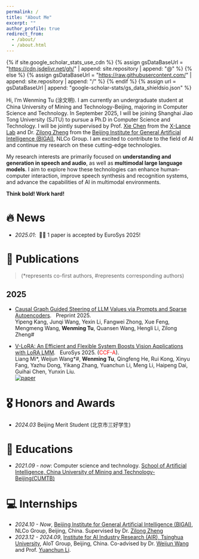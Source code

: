 ```yaml
---
permalink: /
title: "About Me"
excerpt: ""
author_profile: true
redirect_from: 
  - /about/
  - /about.html
---
```


{% if site.google_scholar_stats_use_cdn %}
{% assign gsDataBaseUrl = "https://cdn.jsdelivr.net/gh/" | append: site.repository | append: "@" %}
{% else %}
{% assign gsDataBaseUrl = "https://raw.githubusercontent.com/" | append: site.repository | append: "/" %}
{% endif %}
{% assign url = gsDataBaseUrl | append: "google-scholar-stats/gs_data_shieldsio.json" %}

<span class='anchor' id='about-me'></span>

Hi, I’m Wenming Tu (涂文明). I am currently an undergraduate student at China University of Mining and Technology-Beijing, majoring in Computer Science and Technology. In September 2025, I will be joining Shanghai Jiao Tong University (SJTU) to pursue a Ph.D in Computer Science and Technology. I will be jointly supervised by Prof. [Xie Chen](https://chenxie95.github.io/) from the [X-Lance Lab](https://x-lance.sjtu.edu.cn/) and Dr. [Zilong Zheng](https://zilongzheng.github.io/) from the [Beijing Institute for General Artificial Intelligence (BIGAI)](https://www.bigai.ai/), NLCo Group. I am excited to contribute to the field of AI and continue my research on these cutting-edge technologies.

My research interests are primarily focused on **understanding and generation in speech and audio**, as well as **multimodal large language models**. I aim to explore how these technologies can enhance human-computer interaction, improve speech synthesis and recognition systems, and advance the capabilities of AI in multimodal environments.

**Think bold! Work hard!**

# 🔥 News
- *2025.01*: &nbsp;🎉🎉 1 paper is accepted by EuroSys 2025!


# 📝 Publications 
> (*represents co-first authors, #represents corresponding authors)

## 2025
- [Causal Graph Guided Steering of LLM Values via Prompts and Sparse Autoencoders](https://arxiv.org/abs/2501.00581). &nbsp; Preprint 2025.<br>
Yipeng Kang, Junqi Wang, Yexin Li, Fangwei Zhong, Xue Feng, Mengmeng Wang, **Wenming Tu**, Quansen Wang, Hengli Li, Zilong Zheng#


- [V-LoRA: An Efficient and Flexible System Boosts Vision Applications with LoRA LMM](https://arxiv.org/abs/2411.00915). &nbsp; EuroSys 2025. (<font color=red>CCF-A</font>).<br>
Liang Mi\*, Weijun Wang\*#, **Wenming Tu**, Qingfeng He, Rui Kong, Xinyu Fang, Yazhu Dong, Yikang Zhang, Yuanchun Li, Meng Li, Haipeng Dai, Guihai Chen, Yunxin Liu.
<br> [![paper](https://img.shields.io/badge/%F0%9F%93%84_EuroSys_2025-b31b1b.svg?style=plastic)](https://arxiv.org/abs/2411.00915)


# 🎖 Honors and Awards
- *2024.03* Beijing Merit Student (北京市三好学生)

# 📖 Educations
- *2021.09 - now*: Computer science and technology. [School of Artificial Intelligence, China University of Mining and Technology-Beijing(CUMTB)](https://ai.cumtb.edu.cn/)


<!-- # 💬 Invited Talks
- *2021.06*, Lorem ipsum dolor sit amet, consectetur adipiscing elit. Vivamus ornare aliquet ipsum, ac tempus justo dapibus sit amet. 
- *2021.03*, Lorem ipsum dolor sit amet, consectetur adipiscing elit. Vivamus ornare aliquet ipsum, ac tempus justo dapibus sit amet.  \| [\[video\]](https://github.com/) -->

# 💻 Internships
- *2024.10 - Now*, [Beijing Institute for General Artificial Intelligence (BIGAI)](https://www.bigai.ai/), NLCo Group, Beijing, China. Supervised by Dr. [Zilong Zheng](https://zilongzheng.github.io/)
- *2023.12 - 2024.09*, [Institute for AI Industry Research (AIR), Tsinghua University](https://air.tsinghua.edu.cn/index.htm), AIoT Group, Beijing, China. Co-advised by Dr. [Weijun Wang](https://weijunalexwang.github.io/index.html) and Prof. [Yuanchun Li](https://yuanchun-li.github.io/).